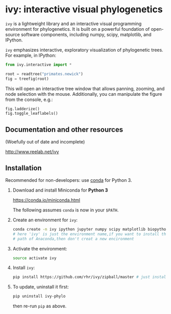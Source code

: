 # ivy: interactive visual phylogenetics

`ivy` is a lightweight library and an interactive visual programming
environment for phylogenetics.  It is built on a powerful foundation
of open-source software components, including numpy, scipy,
matplotlib, and IPython.

`ivy` emphasizes interactive, exploratory visualization of
phylogenetic trees.  For example, in IPython:


```python
from ivy.interactive import *

root = readtree("primates.newick")
fig = treefig(root)
```

This will open an interactive tree window that allows panning,
zooming, and node selection with the mouse. Additionally, you can
manipulate the figure from the console, e.g.:

```python
fig.ladderize()
fig.toggle_leaflabels()
```

## Documentation and other resources

(Woefully out of date and incomplete)

http://www.reelab.net/ivy

## Installation


Recommended for non-developers: use [conda](https://conda.io/miniconda.html) for Python 3.

1. Download and install Miniconda for **Python 3**

    https://conda.io/miniconda.html
	
    The following assumes `conda` is now in your `$PATH`.

2. Create an environment for `ivy`:


    ```bash
    conda create -n ivy ipython jupyter numpy scipy matplotlib biopython pillow pyparsing lxml  
    # here 'ivy' is just the environment name,if you want to install the mudule in the defalt 
    # path of Anaconda,then don't creat a new encironment
    ```
  
3. Activate the environment:

    ```bash
    source activate ivy
    ```

3. Install `ivy`:

    ```bash
    pip install https://github.com/rhr/ivy/zipball/master # just install from here
    ```
  
4. To update, uninstall it first:
    ```bash
    pip uninstall ivy-phylo
    ```
   then re-run `pip` as above.
